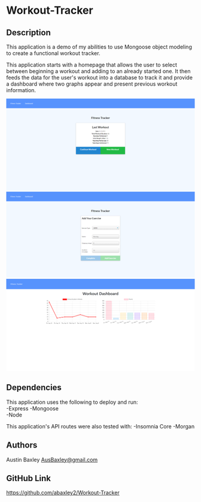 # Workout-Tracker

## Description

This application is a demo of my abilities to use Mongoose object modeling to create a functional workout tracker.

This application starts with a homepage that allows the user to select between beginning a workout and adding to an already started one. It then feeds the data for the user's workout into a database to track it and provide a dashboard where two graphs appear and present previous workout information.

![Workout-Tracker Picture of Work](https://github.com/abaxley2/Workout-Tracker/blob/main/images/tracker1.png)  
![Workout-Tracker Picture of Work](https://github.com/abaxley2/Workout-Tracker/blob/main/images/tracker2.png)  
![Workout-Tracker Picture of Work](https://github.com/abaxley2/Workout-Tracker/blob/main/images/tracker3.png)

## Dependencies

This application uses the following to deploy and run:  
-Express
-Mongoose  
-Node

This application's API routes were also tested with:
-Insomnia Core
-Morgan

## Authors

Austin Baxley
AusBaxley@gmail.com

## GitHub Link

https://github.com/abaxley2/Workout-Tracker
